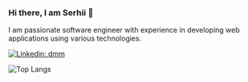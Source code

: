 ### Hi there, I am Serhii 👋


<!-- **dmmitrenko/dmmitrenko** is a ✨ _special_ ✨ repository because its `README.md` (this file) appears on your GitHub profile. -->

I am passionate software engineer with experience in developing web applications using various technologies. 

[![Linkedin: dmm](https://img.shields.io/badge/-dmmitrenko-blue?style=flat-square&logo=Linkedin&logoColor=white&link=https://www.linkedin.com/in/dmmitrenko/)](https://www.linkedin.com/in/dmmitrenko/)

![Top Langs](https://github-readme-stats.vercel.app/api/top-langs/?username=dmmitrenko&layout=compact&theme=dark&hide_border=true)

<!--
- 🔭 I’m currently working on ...
- 🌱 I’m currently learning ...
- 👯 I’m looking to collaborate on ...
- 🤔 I’m looking for help with ...
- 💬 Ask me about ...
- 📫 How to reach me: ...
- 😄 Pronouns: ...
- ⚡ Fun fact: ...
-->
